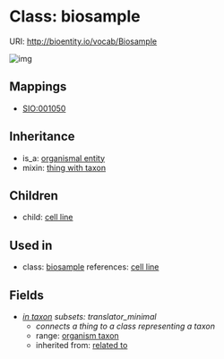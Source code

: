 # Class: biosample




URI: http://bioentity.io/vocab/Biosample

![img](http://yuml.me/diagram/nofunky/class/\[OrganismalEntity]^-\[Biosample],%20\[Biosample]^-\[CellLine],%20\[Biosample]-%20in_taxon%20%3F>\[OrganismTaxon],%20\[Biosample]uses%20-.->\[ThingWithTaxon],%20)
## Mappings

 * [SIO:001050](http://semanticscience.org/resource/SIO_001050)
## Inheritance

 *  is_a: [organismal entity](OrganismalEntity.md)
 *  mixin: [thing with taxon](ThingWithTaxon.md)
## Children

 *  child: [cell line](CellLine.md)
## Used in

 *  class: [biosample](Biosample.md) references: [cell line](CellLine.md)
## Fields

 * _[in taxon](in_taxon.md) *subsets: translator_minimal*_
    * _connects a thing to a class representing a taxon_
    * range: [organism taxon](OrganismTaxon.md)
    * inherited from: [related to](related_to.md)
